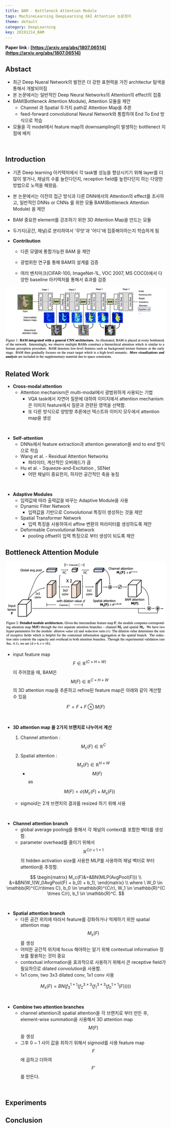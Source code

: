 ```yaml
---
title: BAM - Bottleneck Attention Module
tags: MachineLearning DeepLearning XAI Attention 논문정리
theme: default
category: DeepLearning
key: 20191214_BAM
---
```


**Paper link : [https://arxiv.org/abs/1807.06514](https://arxiv.org/abs/1807.06514)**



## Abstact

* 최근 Deep Nueral Network의 발전은 더 강한 표현력을 가진 architectur 탐색을 통해서 개발되어짐
* 본 논문에서는 일반적인 Deep Neural Networks의 Attention의 effect의 집중
* BAM(Bottleneck Attention Module), Attention 모듈을 제안
  * Channel 과 Spatial 두가지 path로 Attention Map을 추론
  * feed-forward convolutional Neural Network와 통합하여 End To End 방식으로 학습
* 모듈을 각 model에서 feature map의 downsampling이 발생하는 bottlenect 지점에 배치
<br>

## Introduction

* 기존 Deep learning 아키텍처에서 각 task별 성능을 향상시키기 위해 layer를 더 많이 쌓거나, 채널의 수를 늘린다던지, reception field를 높힌다던지 하는 다양한 방법으로 노력을 해왔음.

* 본 논문에서는 이전의 접근 방식과 다른 DNN에서의 Attention의 effect를 조사하고,  일반적인 DNNs or CNNs 를 위한 모듈 BAM(Bottleneck Attention Module) 을 제안

* BAM 중요한 element를 강조하기 위한 3D Attention Map을 만드는 모듈

* 두가지(공간, 채널)로 분리하여서 '무엇'과 '어디'에 집중해야하는지 학습하게 됨

  

* **Contribution**

  * 다른 모델에 통합가능한 BAM 을 제안

  * 광법위한 연구를 통해 BAM의 설계를 검증

  * 여러 벤치마크(CIFAR-100, ImageNet-1L, VOC 2007, MS COCO)에서 다양한 baseline 아키텍처를 통해서 효과를 검증

    

<img src="/assets/post_images/image-20191215210200841.png" alt="image-20191215210200841" style="zoom:50%;" />

<br>

## Related Work

* **Cross-modal attention**
  * Attention mechanism은 multi-modal에서 광범위하게 사용되는 기법
    * VQA task에서 자연어 질문에 대하여 이미지에서 attention mechanism은 이미지 feature에서 질문과 관련된 영역을 선택함.
    * 또 다른 방식으로 양방향 추론에선 텍스트와 이미지 모두에서 attention map을 생성

<br>

* **Self-attention**
  * DNNs에서 feature extraction과 attention generation을 end to end 방식으로 학습
  * Wang et al. - Residual Attention Networks
    * 파라미터, 계산적인 오버헤드가 큼
  * Hu et al.  - Squeeze-and-Excitation , SENet
    * 어떤 채널이 중요한지, 하지만 공간적인 축을 놓침

<br>

* **Adaptive Modules**	
  * 입력값에 따라 출력값을 바꾸는 Adaptive Module을 사용
  * Dynamic Filter Network
    * 입력값을 기반으로 Convolutional 특징이 생성하는 것을 제안
  * Spatial Transformer Network
    * 입력 특징을 사용하여서 affine 변환의 파라미터를 생성하도록 제안
  * Deformable Convolutional Network
    * pooling offset이 입력 특징으로 부터 생성이 되도록 제안<br>

## Bottleneck Attention Module

<img src="/assets/post_images/image-20191215210245399.png" alt="image-20191215210245399" style="zoom:50%;" />

* input feature map $$ F \in \mathbb{R}^{(C\times H \times W)} $$ 이 주어졌을 때, BAM은  $$ M(F) \in \mathbb{R}^{C\times H \times W} $$의 3D attention map을 추론하고 refine된 feature map은 아래와 같이 계산할 수 있음

$$
F' = F + F \otimes M(F)
$$

<br>

- **3D attention map 을 2가지 브랜치로 나누어서 계산**

  1. Channel attention : $$ M_c(F) \in \mathbb{R}^C$$
  2. Spatial attention : $$ M_s(F) \in \mathbb{R}^{H \times W} $$
     * $$ M(F) $$ as

  $$
  M(F) = \sigma(M_c(F) + M_s(F))
  $$

  * sigmoid는 2개 브랜치의 결과를 resized 하기  위해 사용

<br>

* **Channel attention branch**
  * global average pooling을 통해서 각 채널의 context를 포함한 벡터를 생성함.
  * parameter overhead를 줄이기 위해서 $$ \mathbb{R}^{C/r\times 1 \times 1} $$의 hidden activation size를 사용한 MLP를 사용하여 채널 벡터로 부터 attention을 추정함.

$$
\begin{matrix}
M_c(F)&=&BN(MLP(AvgPool(F))) \\
      &=&BN(W_1(W_0AvgPool(F) + b_0) + b_1),
\end{matrix} \\
where \ W_0 \in \mathbb{R}^{C/r\times C}, b_0 \in \mathbb{R}^{C/r}, W_1 \in \mathbb{R}^{C \times C/r}, b_1 \in \mathbb{R}^C.
$$

<br>

* **Spatial attention branch**
  * 다른 공간 위치에 따라서 feature를 강화하거나 억제하기 위한 spatial attention map $$ M_s(F) $$를 생성
  * 어떠한 공간적 위치에 focus 해야하는 알기 위해 contextual information 정보를 활용하는 것이 중요
  * contextual information을 효과적으로 사용하기 위해서 큰 receptive field가 필요하므로 dilated convolution을 사용함.
  * 1x1 conv, two 3x3 dilated conv, 1x1 conv 사용

$$
M_s(F) = BN(f^{1 \times 1}_3(f^{3 \times 3}_2(f^{3 \times 3}_1(f^{1 \times 1}_0(F)))))
$$

<br>

* **Combine two attention branches**
  * channel attention과 spatial attention을 각 브랜치로 부터 만든 후, element-wise summation을 사용해서 3D attention map $$M(F)$$을 생성
  * 그후 0 ~ 1 사이 값을 취하기 위해서 sigmoid를 사용 feature map $$F$$에 곱하고 더하여 $$F'$$를 만든다. 
<br>

## Experiments



## Conclusion
